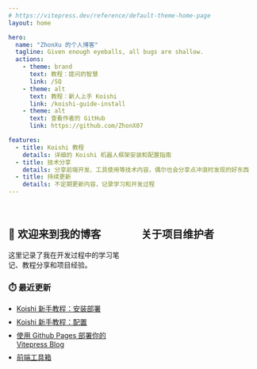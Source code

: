 ```yaml
---
# https://vitepress.dev/reference/default-theme-home-page
layout: home

hero:
  name: "ZhonXu 的个人博客"
  tagline: Given enough eyeballs, all bugs are shallow.
  actions:
    - theme: brand
      text: 教程：提问的智慧
      link: /SQ
    - theme: alt
      text: 教程：新人上手 Koishi
      link: /koishi-guide-install
    - theme: alt
      text: 查看作者的 GitHub
      link: https://github.com/ZhonX07

features:
  - title: Koishi 教程
    details: 详细的 Koishi 机器人框架安装和配置指南
  - title: 技术分享
    details: 分享前端开发、工具使用等技术内容，偶尔也会分享点冲浪时发现的好东西
  - title: 持续更新
    details: 不定期更新内容，记录学习和开发过程
---
```


<div class="home-content">
  <div class="content-section">
    <h2>👋 欢迎来到我的博客</h2>
    <p>这里记录了我在开发过程中的学习笔记、教程分享和项目经验。</p>
    <h3>⏱️ 最近更新</h3>
    <ul class="recent-updates">
      <li><a href="/koishi-guide-install">Koishi 新手教程：安装部署</a></li>
      <li><a href="/koishi-guide-config">Koishi 新手教程：配置</a></li>
      <li><a href="/blog">使用 Github Pages 部署你的 Vitepress Blog</a></li>
      <li><a href="/tools">前端工具箱</a></li>
    </ul>
    
  </div>
  
  <div class="team-section">
    <h2>关于项目维护者</h2>
    <TeamMembers />
  </div>
</div>

<style scoped>
.home-content {
  display: flex;
  gap: 2rem;
  margin: 2rem 0;
  align-items: flex-start;
}

.content-section {
  flex: 1;
}

.recent-updates {
  padding-left: 1.2em;
  margin: 1em 0;
}

.recent-updates li {
  margin-bottom: 0.5em;
}

.team-section {
  flex: 1;
}

@media (max-width: 768px) {
  .home-content {
    flex-direction: column;
  }
}
</style>



